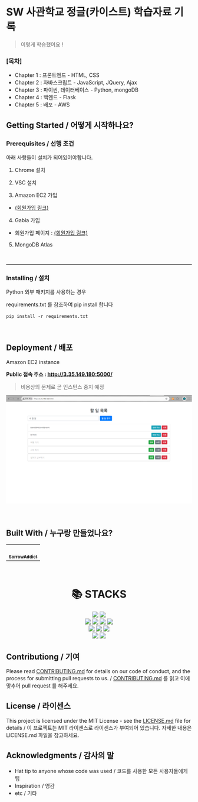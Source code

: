 # SW 사관학교 정글(카이스트) 학습자료 기록


> 이렇게 학습했어요 !

### **[목차]**
- Chapter 1 : 프론트엔드 - HTML, CSS
- Chapter 2 : 자바스크립트 - JavaScript, JQuery, Ajax
- Chapter 3 : 파이썬, 데이터베이스 - Python, mongoDB
- Chapter 4 : 백엔드 - Flask
- Chapter 5 : 배포 - AWS

## Getting Started / 어떻게 시작하나요?

### Prerequisites / 선행 조건

아래 사항들이 설치가 되어있어야합니다.

1. Chrome 설치


2. VSC 설치


3. Amazon EC2 가입
- [(회원가입 링크)](https://portal.aws.amazon.com/billing/signup#/start)


4. Gabia 가입
- 회원가입 페이지 : [(회원가입 링크)](https://www.gabia.com/member/member_register.php)


5. MongoDB Atlas

<br/>

---

### Installing / 설치

Python 외부 패키지를 사용하는 경우

requirements.txt 를 참조하여 pip install 합니다

```
pip install -r requirements.txt
```

<br/>

## Deployment / 배포

Amazon EC2 instance

**Public 접속 주소 : http://3.35.149.180:5000/**

> 비용상의 문제로 곧 인스턴스 중지 예정

![alt text](image.png)

<br/>

## Built With / 누구랑 만들었나요?

<table>
  <tbody>
    <tr>
      <td align="center"><a href=""><img src="https://avatars.githubusercontent.com/u/154123905?v=4" width="100px;" alt=""/><br /><sub><b>SorrowAddict</b></sub></a><br /></td>
    </tr>
  </tbody>
</table>

<br/>

<div align=center><h1>📚 STACKS</h1></div>

<div align=center>  
  <img src="https://img.shields.io/badge/python-3776AB?style=for-the-badge&logo=python&logoColor=white"> 
  <img src="https://img.shields.io/badge/flask-000000?style=for-the-badge&logo=flask&logoColor=white">
  <br>
  
  <img src="https://img.shields.io/badge/html5-E34F26?style=for-the-badge&logo=html5&logoColor=white"> 
  <img src="https://img.shields.io/badge/css-1572B6?style=for-the-badge&logo=css3&logoColor=white"> 
  <img src="https://img.shields.io/badge/javascript-F7DF1E?style=for-the-badge&logo=javascript&logoColor=black"> 
  <img src="https://img.shields.io/badge/jquery-0769AD?style=for-the-badge&logo=jquery&logoColor=white">
  <br>

  <img src="https://img.shields.io/badge/linux-FCC624?style=for-the-badge&logo=linux&logoColor=black"> 
  <img src="https://img.shields.io/badge/amazon ec2-FF9900?style=for-the-badge&logo=amazonec2&logoColor=white"> 
  <img src="https://img.shields.io/badge/nginx-009639?style=for-the-badge&logo=nginx&logoColor=white">
  <br>
  
  <img src="https://img.shields.io/badge/github-181717?style=for-the-badge&logo=github&logoColor=white">
  <img src="https://img.shields.io/badge/git-F05032?style=for-the-badge&logo=git&logoColor=white">
  <br>
</div>

## Contributiong / 기여

Please read [CONTRIBUTING.md](https://gist.github.com/PurpleBooth/b24679402957c63ec426) for details on our code of conduct, and the process for submitting pull requests to us. / [CONTRIBUTING.md](https://gist.github.com/PurpleBooth/b24679402957c63ec426) 를 읽고 이에 맞추어 pull request 를 해주세요.

## License / 라이센스

This project is licensed under the MIT License - see the [LICENSE.md](https://gist.github.com/PurpleBooth/LICENSE.md) file for details / 이 프로젝트는 MIT 라이센스로 라이센스가 부여되어 있습니다. 자세한 내용은 LICENSE.md 파일을 참고하세요.

## Acknowledgments / 감사의 말

* Hat tip to anyone whose code was used / 코드를 사용한 모든 사용자들에게 팁
* Inspiration / 영감
* etc / 기타